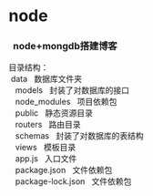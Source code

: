 # node
<h3>&nbsp;&nbsp;node+mongdb搭建博客</h3>
目录结构：<br>
  &nbsp;data&nbsp;&nbsp;&nbsp;数据库文件夹 <br>
 &nbsp;&nbsp; models&nbsp;&nbsp;&nbsp;封装了对数据库的接口<br>
 &nbsp;&nbsp; node_modules&nbsp;&nbsp;&nbsp;项目依赖包<br>
 &nbsp;&nbsp; public&nbsp;&nbsp;&nbsp;静态资源目录<br>
 &nbsp;&nbsp; routers&nbsp;&nbsp;&nbsp;路由目录<br>
 &nbsp; &nbsp;schemas&nbsp;&nbsp;&nbsp;封装了对数据库的表结构<br>
 &nbsp;&nbsp; views&nbsp;&nbsp;&nbsp;模板目录<br>
 &nbsp;&nbsp; app.js&nbsp;&nbsp;&nbsp;入口文件<br>
 &nbsp;&nbsp; package.json&nbsp;&nbsp;&nbsp;文件依赖包<br>
&nbsp;&nbsp;  package-lock.json&nbsp;&nbsp;&nbsp;文件依赖包<br>

